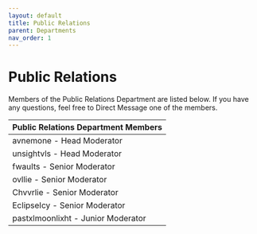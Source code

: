 ```yaml
---
layout: default
title: Public Relations
parent: Departments
nav_order: 1
---
```


# Public Relations
Members of the Public Relations Department are listed below. If you have any questions, feel free to Direct Message one of the members.

| Public Relations Department Members      | 
|:-------------|
| avnemone - Head Moderator | 
| unsightvls - Head Moderator | 
| fwauIts - Senior Moderator |
| ovllie - Senior Moderator |
| Chvvrlie - Senior Moderator |
| EclipseIcy - Senior Moderator |
| pastxlmoonlixht - Junior Moderator |
